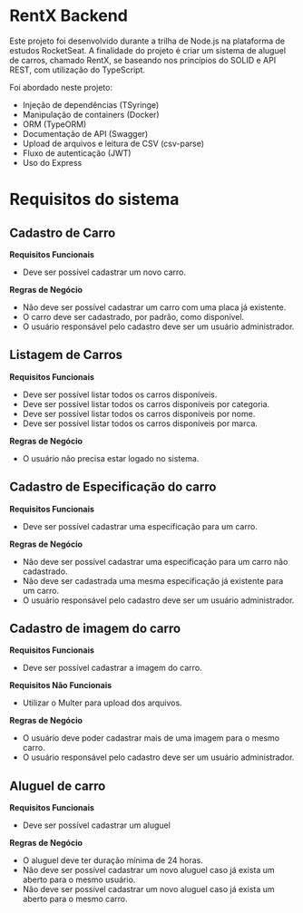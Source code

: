 # RentX Backend

Este projeto foi desenvolvido durante a trilha de Node.js na plataforma de estudos RocketSeat. A finalidade do projeto é criar um sistema de aluguel de carros, chamado RentX, se baseando nos princípios do SOLID e API REST, com utilização do TypeScript.

Foi abordado neste projeto:

- Injeção de dependências (TSyringe)
- Manipulação de containers (Docker)
- ORM (TypeORM)
- Documentação de API (Swagger)
- Upload de arquivos e leitura de CSV (csv-parse)
- Fluxo de autenticação (JWT)
- Uso do Express

# Requisitos do sistema

## Cadastro de Carro

**Requisitos Funcionais**

- Deve ser possível cadastrar um novo carro.

**Regras de Negócio**

- Não deve ser possível cadastrar um carro com uma placa já existente.
- O carro deve ser cadastrado, por padrão, como disponível.
- O usuário responsável pelo cadastro deve ser um usuário administrador.

## Listagem de Carros

**Requisitos Funcionais**

- Deve ser possível listar todos os carros disponíveis.
- Deve ser possível listar todos os carros disponíveis por categoria.
- Deve ser possível listar todos os carros disponíveis por nome.
- Deve ser possível listar todos os carros disponíveis por marca.

**Regras de Negócio**

- O usuário não precisa estar logado no sistema.

## Cadastro de Especificação do carro

**Requisitos Funcionais**

- Deve ser possível cadastrar uma especificação para um carro.

**Regras de Negócio**

- Não deve ser possível cadastrar uma especificação para um carro não cadastrado.
- Não deve ser cadastrada uma mesma especificação já existente para um carro.
- O usuário responsável pelo cadastro deve ser um usuário administrador.

## Cadastro de imagem do carro

**Requisitos Funcionais**

- Deve ser possível cadastrar a imagem do carro.

**Requisitos Não Funcionais**

- Utilizar o Multer para upload dos arquivos.

**Regras de Negócio**

- O usuário deve poder cadastrar mais de uma imagem para o mesmo carro.
- O usuário responsável pelo cadastro deve ser um usuário administrador.

## Aluguel de carro

**Requisitos Funcionais**

- Deve ser possível cadastrar um aluguel

**Regras de Negócio**

- O aluguel deve ter duração mínima de 24 horas.
- Não deve ser possível cadastrar um novo aluguel caso já exista um aberto para o mesmo usuário.
- Não deve ser possível cadastrar um novo aluguel caso já exista um aberto para o mesmo carro.
